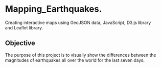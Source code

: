 # Mapping_Earthquakes.
Creating interactive maps using GeoJSON data, JavaScript, D3.js library and Leaflet library. 

## Objective

The purpose of this project is to visually show the differences between the magnitudes of earthquakes all over the world for the last seven days.

